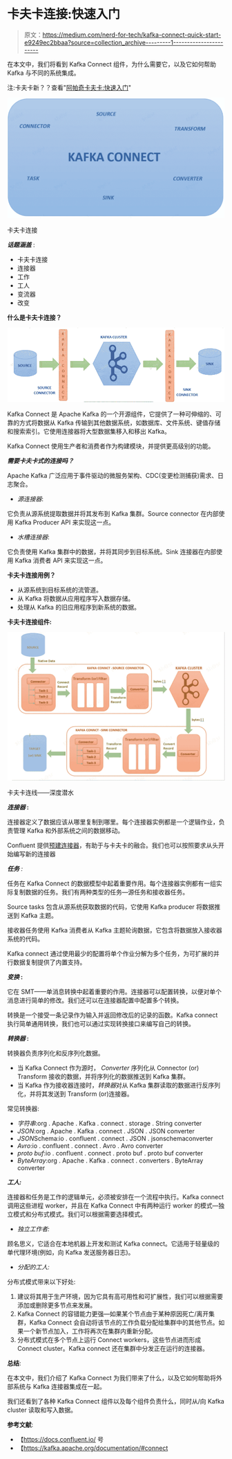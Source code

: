 # 卡夫卡连接:快速入门

> 原文：<https://medium.com/nerd-for-tech/kafka-connect-quick-start-e9249ec2bbaa?source=collection_archive---------1----------------------->

在本文中，我们将看到 Kafka Connect 组件，为什么需要它，以及它如何帮助 Kafka 与不同的系统集成。

注:卡夫卡新？？查看"[阿帕奇卡夫卡:快速入门](https://techcolors.medium.com/apache-kafka-quick-start-1edeef53773e)"

![](img/c4f88b44782c24b97b19120da68c9866.png)

卡夫卡连接

***话题涵盖*** :

*   卡夫卡连接
*   连接器
*   工作
*   工人
*   变流器
*   改变

**什么是卡夫卡连接？**

![](img/731edf93e26c7a6281bb8a1c223cb3aa.png)

Kafka Connect 是 Apache Kafka 的一个开源组件，它提供了一种可伸缩的、可靠的方式将数据从 Kafka 传输到其他数据系统，如数据库、文件系统、键值存储和搜索索引。它使用连接器将大型数据集移入和移出 Kafka。

Kafka Connect 使用生产者和消费者作为构建模块，并提供更高级别的功能。

***需要卡夫卡式的连接吗？***

Apache Kafka 广泛应用于事件驱动的微服务架构、CDC(变更检测捕获)需求、日志聚合。

*   *源连接器*:

它负责从源系统提取数据并将其发布到 Kafka 集群。Source connector 在内部使用 Kafka Producer API 来实现这一点。

*   *水槽连接器*:

它负责使用 Kafka 集群中的数据，并将其同步到目标系统。Sink 连接器在内部使用 Kafka 消费者 API 来实现这一点。

**卡夫卡连接用例？**

*   从源系统到目标系统的流管道。
*   从 Kafka 将数据从应用程序写入数据存储。
*   处理从 Kafka 的旧应用程序到新系统的数据。

**卡夫卡连接组件:**

![](img/4e1ce2da646aa016519d1bf123a0cec2.png)

卡夫卡连线——深度潜水

***连接器* :**

连接器定义了数据应该从哪里复制到哪里。每个连接器实例都是一个逻辑作业，负责管理 Kafka 和外部系统之间的数据移动。

Confluent 提供[预建连接器](https://www.confluent.io/product/connectors/)，有助于与卡夫卡的融合。我们也可以按照要求从头开始编写新的连接器

***任务*** *:*

任务在 Kafka Connect 的数据模型中起着重要作用。每个连接器实例都有一组实际复制数据的任务。我们有两种类型的任务—源任务和接收器任务。

Source tasks 包含从源系统获取数据的代码，它使用 Kafka producer 将数据推送到 Kafka 主题。

接收器任务使用 Kafka 消费者从 Kafka 主题轮询数据，它包含将数据放入接收器系统的代码。

Kafka connect 通过使用最少的配置将单个作业分解为多个任务，为可扩展的并行数据复制提供了内置支持。

***变换* :**

它在 SMT——单消息转换中起着重要的作用。连接器可以配置转换，以便对单个消息进行简单的修改。我们还可以在连接器配置中配置多个转换。

转换是一个接受一条记录作为输入并返回修改后的记录的函数。Kafka connect 执行简单通用转换，我们也可以通过实现转换接口来编写自己的转换。

***转换器* :**

转换器负责序列化和反序列化数据。

*   当 Kafka Connect 作为源时， *Converter* 序列化从 Connector (or) Transform 接收的数据，并将序列化的数据推送到 Kafka 集群。
*   当 Kafka 作为接收器连接时，*转换器*对从 Kafka 集群读取的数据进行反序列化，并将其发送到 Transform (or)连接器。

常见转换器:

*   *字符串*:org . Apache . Kafka . connect . storage . String converter
*   *JSON*:org . Apache . Kafka . connect . JSON . JSON converter
*   *JSON*Schema:io . confluent . connect . JSON . jsonschemaconverter
*   *Avro*:io . confluent . connect . Avro . Avro converter
*   *proto buf*:io . confluent . connect . proto buf . proto buf converter
*   *ByteArray*:org . Apache . Kafka . connect . converters . ByteArray converter

***工人:***

连接器和任务是工作的逻辑单元，必须被安排在一个流程中执行。Kafka connect 调用这些进程 worker，并且在 Kafka Connect 中有两种运行 worker 的模式—独立模式和分布式模式。我们可以根据需要选择模式。

*   *独立工作者:*

顾名思义，它适合在本地机器上开发和测试 Kafka connect。它适用于轻量级的单代理环境(例如，向 Kafka 发送服务器日志)。

*   *分配的工人:*

分布式模式带来以下好处:

1.  建议将其用于生产环境，因为它具有高可用性和可扩展性，我们可以根据需要添加或删除更多节点来发展。
2.  Kafka Connect 的容错能力更强—如果某个节点由于某种原因死亡/离开集群，Kafka Connect 会自动将该节点的工作负载分配给集群中的其他节点。如果一个新节点加入，工作将再次在集群内重新分配。
3.  分布式模式在多个节点上运行 Connect workers，这些节点进而形成 Connect cluster。Kafka connect 还在集群中分发正在运行的连接器。

**总结**:

在本文中，我们介绍了 Kafka Connect 为我们带来了什么，以及它如何帮助将外部系统与 Kafka 连接器集成在一起。

我们还看到了各种 Kafka Connect 组件以及每个组件负责什么，同时从/向 Kafka cluster 读取和写入数据。

**参考文献**:

*   【https://docs.confluent.io/ 号
*   【https://kafka.apache.org/documentation/#connect 